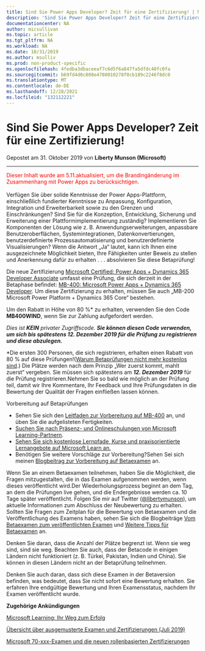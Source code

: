 ```yaml
---
title: Sind Sie Power Apps Developer? Zeit für eine Zertifizierung! | Microsoft-Dokumentation
description: 'Sind Sie Power Apps Developer? Zeit für eine Zertifizierung! '
documentationcenter: NA
author: micsullivan
ms.topic: article
ms.tgt_pltfrm: NA
ms.workload: NA
ms.date: 10/31/2019
ms.author: msulliv
ms.prod: non-product-specific
ms.openlocfilehash: 4fedba3dbaceeaf7c6d5f6a847fa5dfdc40fc0fa
ms.sourcegitcommit: b69fd4d0c808e4780010278f0cb189c2246f8dc0
ms.translationtype: MT
ms.contentlocale: de-DE
ms.lasthandoff: 12/28/2021
ms.locfileid: "132112221"
---
```

# <a name="are-you-a-power-apps-developer-its-time-to-be-certified"></a>Sind Sie Power Apps Developer? Zeit für eine Zertifizierung!

Gepostet am 31. Oktober 2019 von **Liberty Munson (Microsoft)**

___

<div style='color&#58; red;'>Dieser Inhalt wurde am 5.11.aktualisiert, um die Brandingänderung im Zusammenhang mit Power Apps zu berücksichtigen.</div>
<br/>
Verfügen Sie über solide Kenntnisse der Power Apps-Plattform, einschließlich fundierter Kenntnisse zu Anpassung, Konfiguration, Integration und Erweiterbarkeit sowie zu den Grenzen und Einschränkungen? Sind Sie für die Konzeption, Entwicklung, Sicherung und Erweiterung einer Plattformimplementierung zuständig? Implementieren Sie Komponenten der Lösung wie z. B. Anwendungserweiterungen, anpassbare Benutzeroberflächen, Systemintegrationen, Datenkonvertierungen, benutzerdefinierte Prozessautomatisierung und benutzerdefinierte Visualisierungen? Wenn die Antwort „Ja“ lautet, kann ich Ihnen eine ausgezeichnete Möglichkeit bieten, Ihre Fähigkeiten unter Beweis zu stellen und Anerkennung dafür zu erhalten . . . absolvieren Sie diese Betaprüfung!

Die neue Zertifizierung [Microsoft Certified: Power Apps + Dynamics 365 Developer Associate](https://docs.microsoft.com/learn/certifications/power-apps-and-d365-developer-associate?WT.mc_id=mb400blog__cert_powerappsd365developer-blog-wwl) umfasst eine Prüfung, die sich derzeit in der Betaphase befindet: [MB-400: Microsoft Power Apps + Dynamics 365 Developer](https://docs.microsoft.com/learn/certifications/exams/mb-400?WT.mc_id=mb400blog__cert_examsmb400-blog-wwl). Um diese Zertifizierung zu erhalten, müssen Sie auch „MB-200 Microsoft Power Platform + Dynamics 365 Core“ bestehen.

Um den Rabatt in Höhe von 80 %* zu erhalten, verwenden Sie den Code **MB400WIND**, wenn Sie zur Zahlung aufgefordert werden.

_Dies ist **KEIN** privater Zugriffscode. **Sie können diesen Code verwenden, um sich bis spätestens 12. Dezember 2019 für die Prüfung zu registrieren und diese abzulegen.**_

*Die ersten 300 Personen, die sich registrieren, erhalten einen Rabatt von 80 % auf diese Prüfungen!([Warum Betaprüfungen nicht mehr kostenlos sind](https://www.microsoft.com/en-us/learning/community-blog-post.aspx?BlogId=8&Id=374922).) Die Plätze werden nach dem Prinzip „Wer zuerst kommt, mahlt zuerst“ vergeben. Sie müssen sich spätestens am _**12. Dezember 2019**_ für die Prüfung registrieren.Nehmen Sie so bald wie möglich an der Prüfung teil, damit wir Ihre Kommentare, Ihr Feedback und Ihre Prüfungsdaten in die Bewertung der Qualität der Fragen einfließen lassen können.

Vorbereitung auf Betaprüfungen

- Sehen Sie sich den [Leitfaden zur Vorbereitung auf MB-400](https://www.microsoft.com/learning/exam-MB-400.aspx) an, und üben Sie die aufgelisteten Fertigkeiten. 
- [Suchen Sie nach Präsenz- und Onlineschulungen von Microsoft Learning-Partnern](https://www.microsoft.com/learning/course-list.aspx).
- [Sehen Sie sich kostenlose Lernpfade, Kurse und praxisorientierte Lernangebote auf Microsoft Learn an.](https://docs.microsoft.com/learn/browse)
- Benötigen Sie weitere Vorschläge zur Vorbereitung?Sehen Sei sich meinen [Blogbeitrag zur Vorbereitung auf Betaexamen](https://www.microsoft.com/en-us/learning/community-blog-post.aspx?BlogId=8&Id=374544) an.

Wenn Sie an einem Betaexamen teilnehmen, haben Sie die Möglichkeit, die Fragen mitzugestalten, die in das Examen aufgenommen werden, wenn dieses veröffentlicht wird.Der Wiederholungsprozess beginnt an dem Tag, an dem die Prüfungen live gehen, und die Endergebnisse werden ca. 10 Tage später veröffentlicht. Folgen Sie mir auf Twitter ([@libertymunson](https://twitter.com/LibertyMunson)), um aktuelle Informationen zum Abschluss der Neubewertung zu erhalten. Sollten Sie Fragen zum Zeitplan für die Bewertung von Betaexamen und die Veröffentlichung des Examens haben, sehen Sie sich die Blogbeiträge [Vom Betaexamen zum veröffentlichten Examen](https://www.microsoft.com/en-us/learning/community-blog-post.aspx?BlogId=8&Id=374675) und [Weitere Tipps für Betaexamen](https://www.microsoft.com/en-us/learning/community-blog-post.aspx?BlogId=8&Id=374723) an.

Denken Sie daran, dass die Anzahl der Plätze begrenzt ist. Wenn sie weg sind, sind sie weg. Beachten Sie auch, dass der Betacode in einigen Ländern nicht funktioniert (z. B. Türkei, Pakistan, Indien und China). Sie können in diesen Ländern nicht an der Betaprüfung teilnehmen.

Denken Sie auch daran, dass sich diese Examen in der Betaversion befinden, was bedeutet, dass Sie nicht sofort eine Bewertung erhalten. Sie erfahren Ihre endgültige Bewertung und Ihren Examensstatus, nachdem Ihr Examen veröffentlicht wurde.

**Zugehörige Ankündigungen**

[Microsoft Learning: Ihr Weg zum Erfolg](https://www.microsoft.com/en-us/learning/community-blog-post.aspx?BlogId=8&Id=375243)

[Übersicht über ausgemusterte Examen und Zertifizierungen (Juli 2019)](https://www.microsoft.com/en-us/learning/community-blog-post.aspx?BlogId=8&Id=375242)

[Microsoft 70-xxx-Examen und die neuen rollenbasierten Zertifizierungen](https://www.microsoft.com/en-us/learning/community-blog-post.aspx?BlogId=8&Id=375236)




